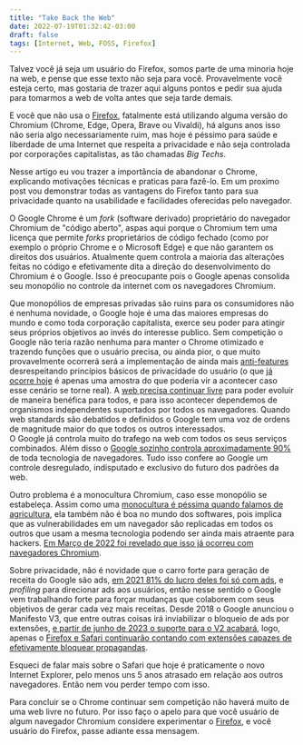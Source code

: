 ```yaml
---
title: "Take Back the Web"
date: 2022-07-19T01:32:42-03:00
draft: false
tags: [Internet, Web, FOSS, Firefox] 
---
```


Talvez você já seja um usuário do Firefox, somos parte de uma minoria hoje na web, e pense que esse texto não seja para você. Provavelmente você esteja certo, mas gostaria de trazer aqui alguns pontos e pedir sua ajuda para tomarmos a web de volta antes que seja tarde demais.

E você que não usa o [Firefox](https://www.mozilla.org/pt-BR/firefox/new/), fatalmente está utilizando alguma versão do Chromium (Chrome, Edge, Opera, Brave ou Vivaldi), há alguns anos isso não seria algo necessariamente ruim, mas hoje é péssimo para saúde e liberdade de uma Internet que respeita a privacidade e não seja controlada por corporações capitalistas, as tão chamadas *Big Techs*.

Nesse artigo eu vou trazer a importância de abandonar o Chrome, explicando motivações técnicas e praticas para fazê-lo.
Em um proximo post vou demonstrar todas as vantagens do Firefox tanto para sua privacidade quanto na usabilidade e facilidades oferecidas pelo navegador.

O Google Chrome é um *fork* (software derivado) proprietário do navegador Chromium de "código aberto", aspas aqui porque o Chromium tem uma licença que permite *forks* proprietários de código fechado (como por exemplo o próprio Chrome e o Microsoft Edge) e que não garantem os direitos dos usuários. Atualmente quem controla a maioria das alterações feitas no código e efetivamente dita a direção do desenvolvimento do Chromium é o Google. Isso é preocupante pois o Google apenas consolida seu monopólio no controle da internet com os navegadores Chromium.

Que monopólios de empresas privadas são ruins para os consumidores não é nenhuma novidade, o Google hoje é uma das maiores empresas do mundo e como toda corporação capitalista, exerce seu poder para atingir seus próprios objetivos ao invés do interesse publico. Sem competição o Google não teria razão nenhuma para manter o Chrome otimizado e trazendo funções que o usuário precisa, ou ainda pior, o que muito provavelmente ocorrerá será a implementação de ainda mais [anti-features](https://en.wiktionary.org/wiki/anti-feature) desrespeitando princípios básicos de privacidade do usuário (o que [já ocorre hoje](https://developer.chrome.com/docs/extensions/mv3/intro/) é apenas uma amostra do que poderia vir a acontecer caso esse cenário se torne real).
A [web precisa continuar livre](https://home.cern/science/computing/birth-web) para poder evoluir de maneira benéfica para todos, e para isso acontecer dependemos de organismos independentes suportados por todos os navegadores. Quando web standards são debatidos e definidos o Google tem uma voz de ordens de magnitude maior do que todos os outros interessados.  
O Google já controla muito do trafego na web com todos os seus serviços combinados. Além disso o [Google sozinho controla aproximadamente 90%](https://www.w3schools.com/browsers/default.asp) de toda tecnologia de navegadores. Tudo isso confere ao Google um controle desregulado, indisputado e exclusivo do futuro dos padrões da web.

Outro problema é a monocultura Chromium, caso esse monopólio se estabeleça. Assim como uma [monocultura é péssima quando falamos de agricultura](https://pt.wikipedia.org/wiki/Monocultura), ela também não é boa no mundo dos softwares, pois implica que as vulnerabilidades em um navegador são replicadas em todos os outros que usam a mesma tecnologia podendo ser ainda mais atraente para hackers. [Em Março de 2022 foi revelado que isso já ocorreu com navegadores Chromium](https://www.zdnet.com/article/chrome-and-edge-hit-with-v8-type-confusion-vulnerability-with-in-the-wild-exploit/).

Sobre privacidade, não é novidade que o carro forte para geração de receita do Google são ads, [em 2021 81% do lucro deles foi só com ads](https://last10k.com/sec-filings/googl), e *profiling* para direcionar ads aos usuários, então nesse sentido o Google vem trabalhando forte para forçar mudanças que colaborem com seus objetivos de gerar cada vez mais receitas.
Desde 2018 o Google anunciou o Manifesto V3, que entre outras coisas irá inviabilizar o bloqueio de ads por extensões, [e partir de junho de 2023 o suporte para o V2 acabará](https://developer.chrome.com/docs/extensions/mv3/mv2-sunset/), logo, apenas o [Firefox e Safari continuarão contando com extensões capazes de efetivamente bloquear propagandas](https://www.theverge.com/2022/6/10/23131029/mozilla-ad-blocking-firefox-google-chrome-privacy-manifest-v3-web-request).

Esqueci de falar mais sobre o Safari que hoje é praticamente o novo Internet Explorer, pelo menos uns 5 anos atrasado em relação aos outros navegadores. Então nem vou perder tempo com isso.

Para concluir se o Chrome continuar sem competição não haverá muito de uma web livre no futuro. Por isso faço o apelo para que você usuário de algum navegador Chromium considere experimentar o [Firefox](https://www.mozilla.org/pt-BR/firefox/new/), e você usuário do Firefox, passe adiante essa mensagem.